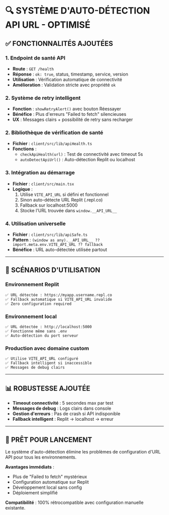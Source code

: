 # 🔍 SYSTÈME D'AUTO-DÉTECTION API URL - OPTIMISÉ

## ✅ FONCTIONNALITÉS AJOUTÉES

### 1. Endpoint de santé API
- **Route** : `GET /health`
- **Réponse** : `ok: true`, status, timestamp, service, version
- **Utilisation** : Vérification automatique de connectivité
- **Amélioration** : Validation stricte avec propriété `ok`

### 2. Système de retry intelligent
- **Fonction** : `showRetryAlert()` avec bouton Réessayer
- **Bénéfice** : Plus d'erreurs "Failed to fetch" silencieuses
- **UX** : Messages clairs + possibilité de retry sans recharger

### 2. Bibliothèque de vérification de santé
- **Fichier** : `client/src/lib/apiHealth.ts`
- **Fonctions** :
  - `checkApiHealth(url)` : Test de connectivité avec timeout 5s
  - `autoDetectApiUrl()` : Auto-détection Replit ou localhost

### 3. Intégration au démarrage
- **Fichier** : `client/src/main.tsx`
- **Logique** :
  1. Utilise `VITE_API_URL` si défini et fonctionnel
  2. Sinon auto-détecte URL Replit (.repl.co)
  3. Fallback sur localhost:5000
  4. Stocke l'URL trouvée dans `window.__API_URL__`

### 4. Utilisation universelle
- **Fichier** : `client/src/lib/apiSafe.ts`
- **Pattern** : `(window as any).__API_URL__ ?? import.meta.env.VITE_API_URL ?? fallback`
- **Bénéfice** : URL auto-détectée utilisée partout

---

## 🎯 SCÉNARIOS D'UTILISATION

### Environnement Replit
```
✅ URL détectée : https://myapp.username.repl.co
✅ Fallback automatique si VITE_API_URL invalide
✅ Zero configuration required
```

### Environnement local
```
✅ URL détectée : http://localhost:5000
✅ Fonctionne même sans .env
✅ Auto-détection du port serveur
```

### Production avec domaine custom
```
✅ Utilise VITE_API_URL configuré
✅ Fallback intelligent si inaccessible
✅ Messages de debug clairs
```

---

## 📊 ROBUSTESSE AJOUTÉE

- **Timeout connectivité** : 5 secondes max par test
- **Messages de debug** : Logs clairs dans console
- **Gestion d'erreurs** : Pas de crash si API indisponible
- **Fallback intelligent** : Replit → localhost → erreur

---

## 🚀 PRÊT POUR LANCEMENT

Le système d'auto-détection élimine les problèmes de configuration d'URL API pour tous les environnements.

**Avantages immédiats** :
- Plus de "Failed to fetch" mystérieux
- Configuration automatique sur Replit
- Développement local sans config
- Déploiement simplifié

**Compatibilité** : 100% rétrocompatible avec configuration manuelle existante.
